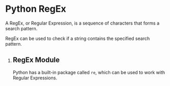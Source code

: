 # Python RegEx
<!DOCTYPE html>
<html>
<body>
    <p>A RegEx, or Regular Expression, is a sequence of characters that forms a search pattern.</p>
    <p>RegEx can be used to check if a string contains the specified search pattern.</p>
    <ol>
        <li>
            <h2>RegEx Module</h2>
            <p>Python has a built-in package called <code>re</code>, which can be used to work with Regular Expressions.</p>
        </li>
    </ol>
</body>
</html>